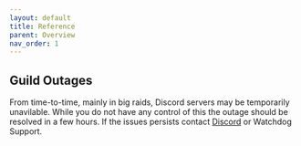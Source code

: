 ```yaml
---
layout: default
title: Reference
parent: Overview
nav_order: 1
---
```

## Guild Outages

From time-to-time, mainly in big raids, Discord servers may be temporarily unavilable. While you do not have any control of this the outage should be resolved in a few hours. If the issues persists contact [Discord](dis.gd/support) or Watchdog Support.

